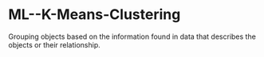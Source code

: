 # ML--K-Means-Clustering
Grouping objects based on the information found in data that describes the  objects or their relationship.
